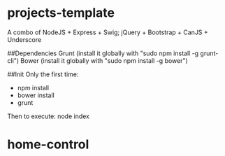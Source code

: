 # projects-template
A combo of NodeJS + Express + Swig; jQuery + Bootstrap + CanJS + Underscore

##Dependencies
Grunt (install it globally with "sudo npm install -g grunt-cli")
Bower (install it globally with "sudo npm install -g bower")

##Init
Only the first time:
* npm install
* bower install
* grunt

Then to execute:
node index

# home-control
